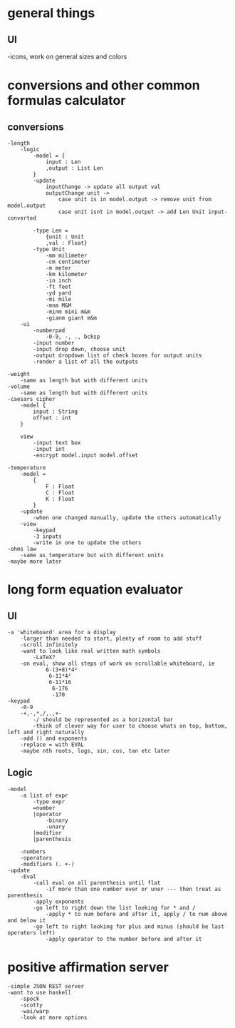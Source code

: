 # general things

## UI

   -icons, work on general sizes and colors



# conversions and other common formulas calculator

## conversions
    -length
        -logic
            -model = {
                input : Len
                ,output : List Len
            }
            -update
                inputChange -> update all output val
                outputChange unit ->
                    case unit is in model.output -> remove unit from model.output
                    case unit isnt in model.output -> add Len Unit input-converted 
        
            -type Len =
                {unit : Unit
                ,val : Float}
            -type Unit
                -mm milimeter
                -cm centimeter
                -m meter
                -km kilometer
                -in inch
                -ft feet
                -yd yard
                -mi mile
                -mnm M&M
                -minm mini m&m
                -gianm giant m&m
        -ui
            -numberpad
                -0-9, -, ., bcksp
            -input number
            -input drop down, choose unit
            -output dropdown list of check boxes for output units
            -render a list of all the outputs
    
    -weight
        -same as length but with different units
    -volume
        -same as length but with different units
    -caesars cipher
        -model {
            input : String
            offset : int
        }

        view
            -input text box
            -input int
            -encrypt model.input model.offset

    -temperature
        -model =
            {
                F : Float
                C : Float
                K : Float
            }
        -update
            -when one changed manually, update the others automatically
        -view
            -keypad
            -3 inputs
            -write in one to update the others
    -ohms law
        -same as temperature but with different units
    -maybe more later

# long form equation evaluator

## UI
    -a 'whiteboard' area for a display
        -larger than needed to start, plenty of room to add stuff
        -scroll infinitely
        -want to look like real written math symbols
            -LaTeX?
        -on eval, show all steps of work on scrollable whiteboard, ie
                6-(3+8)*4²
                 6-11*4²
                 6-11*16
                  6-176
                  -170
    -keypad
        -0-9
        -+,-,*,/,.,+-
            -/ should be represented as a horizontal bar
            -think of clever way for user to choose whats on top, bottom, left and right naturally
        -add () and exponents
        -replace = with EVAL
        -maybe nth roots, logs, sin, cos, tan etc later



## Logic
    -model
        -a list of expr
            -type expr
            =number
            |operator
                -binary
                -unary
            |modifier
            |parenthesis
                
        -numbers
        -operators
        -modifiers (. +-)
    -update
        -Eval
            -call eval on all parenthesis until flat
                -if more than one number over or uner --- then treat as parenthesis
            -apply exponents
            -go left to right down the list looking for * and /
                -apply * to num before and after it, apply / to num above and below it
            -go left to right looking for plus and minus (should be last operators left)
                -apply operator to the number before and after it
    

# positive affirmation server
    -simple JSON REST server
    -want to use haskell
        -spock
        -scotty
        -wai/warp
        -look at more options
